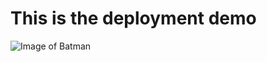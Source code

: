 # This is the deployment demo

![Image of Batman](https://img1.looper.com/img/gallery/we-now-know-the-one-time-batman-was-supposed-to-die/intro-1576009072.jpg)




